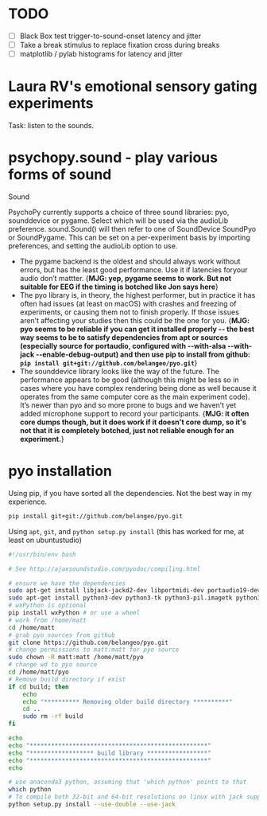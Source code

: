 # TODO

- [ ] Black Box test trigger-to-sound-onset latency and jitter 
- [ ] Take a break stimulus to replace fixation cross during breaks
- [ ] matplotlib / pylab histograms for latency and jitter

# Laura RV's emotional sensory gating experiments

Task: listen to the sounds. 

# psychopy.sound - play various forms of sound
Sound

PsychoPy currently supports a choice of three sound libraries: pyo, sounddevice or pygame. Select which will be used via the audioLib preference. sound.Sound() will then refer to one of SoundDevice SoundPyo or SoundPygame. This can be set on a per-experiment basis by importing preferences, and setting the audioLib option to use.

* The pygame backend is the oldest and should always work without errors, but has the least good performance. Use it if latencies foryour audio don’t mattter. {__MJG: yep, pygame seems to work. But not suitable for EEG if the timing is botched like Jon says here__}
* The pyo library is, in theory, the highest performer, but in practice it has often had issues (at least on macOS) with crashes and freezing of experiments, or causing them not to finish properly. If those issues aren’t affecting your studies then this could be the one for you. {__MJG: pyo seems to be reliable if you can get it installed properly -- the best  way seems to be to satisfy dependencies from apt or sources (especially source for portaudio, configured with --with-alsa --with-jack --enable-debug-output) and then use pip to install from github: `pip install git+git://github.com/belangeo/pyo.git`__}
* The sounddevice library looks like the way of the future. The performance appears to be good (although this might be less so in cases where you have complex rendering being done as well because it operates from the same computer core as the main experiment code). It’s newer than pyo and so more prone to bugs and we haven’t yet added microphone support to record your participants. {__MJG: it often core dumps though, but it does work if it doesn't core dump, so it's not that it is completely botched, just not reliable enough for an experiment.__}

# pyo installation 

Using pip, if you have sorted all the dependencies. Not the best way in my experience.

```bash
pip install git+git://github.com/belangeo/pyo.git
```

Using `apt`, `git`, and `python setup.py install` (this has worked for me, at least on ubuntustudio)


```bash
#!/usr/bin/env bash

# See http://ajaxsoundstudio.com/pyodoc/compiling.html

# ensure we have the dependencies
sudo apt-get install libjack-jackd2-dev libportmidi-dev portaudio19-dev liblo-dev libsndfile-dev
sudo apt-get install python3-dev python3-tk python3-pil.imagetk python3-pip
# wxPython is optional
pip install wxPython # or use a wheel
# work from /home/matt
cd /home/matt
# grab pyo sources from github
git clone https://github.com/belangeo/pyo.git
# change permissions to matt:matt for pyo source
sudo chown -R matt:matt /home/matt/pyo
# change wd to pyo source
cd /home/matt/pyo
# Remove build directory if exist
if cd build; then
    echo
    echo "********** Removing older build directory **********"
    cd ..
    sudo rm -rf build
fi

echo
echo "**************************************************"
echo "****************** build library *****************"
echo "**************************************************"
echo

# use anaconda3 python, assuming that 'which python' points to that
which python
# To compile both 32-bit and 64-bit resolutions on linux with jack support:
python setup.py install --use-double --use-jack
```